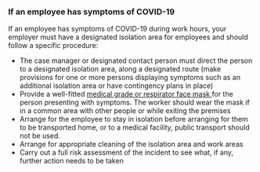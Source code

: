 ###  If an employee has symptoms of COVID-19

If an employee has symptoms of COVID-19 during work hours, your employer must
have a designated isolation area for employees and should follow a specific
procedure:

  * The case manager or designated contact person must direct the person to a designated isolation area, along a designated route (make provisions for one or more persons displaying symptoms such as an additional isolation area or have contingency plans in place) 
  * Provide a well-fitted [ medical grade or respirator face mask ](https://www2.hse.ie/conditions/covid19/preventing-the-spread/when-to-wear-face-covering/) for the person presenting with symptoms. The worker should wear the mask if in a common area with other people or while exiting the premises 
  * Arrange for the employee to stay in isolation before arranging for them to be transported home, or to a medical facility, public transport should not be used. 
  * Arrange for appropriate cleaning of the isolation area and work areas 
  * Carry out a full risk assessment of the incident to see what, if any, further action needs to be taken 
